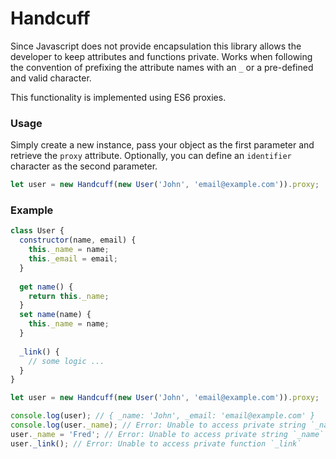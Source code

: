# Handcuff
Since Javascript does not provide encapsulation this library allows the developer to keep attributes and functions private. Works when following the convention of prefixing the attribute names with an `_` or a pre-defined and valid character. 

This functionality is implemented using ES6 proxies.

### Usage
Simply create a new instance, pass your object as the first parameter and retrieve the `proxy` attribute. Optionally, you can define an `identifier` character as the second parameter.
```javascript
let user = new Handcuff(new User('John', 'email@example.com')).proxy;
```

### Example
```javascript
class User {
  constructor(name, email) {
    this._name = name;
    this._email = email;
  }
  
  get name() {
    return this._name;
  }
  set name(name) {
    this._name = name;
  }
  
  _link() {
    // some logic ...
  }
}

let user = new Handcuff(new User('John', 'email@example.com')).proxy;

console.log(user); // { _name: 'John', _email: 'email@example.com' }
console.log(user._name); // Error: Unable to access private string `_name`
user._name = 'Fred'; // Error: Unable to access private string `_name`
user._link(); // Error: Unable to access private function `_link`
```
